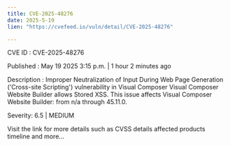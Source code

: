 ```yaml
---
title: CVE-2025-48276
date: 2025-5-19
lien: "https://cvefeed.io/vuln/detail/CVE-2025-48276"

---
```


CVE ID : CVE-2025-48276

Published :  May 19
2025
3:15 p.m. | 1 hour
2 minutes ago

Description : Improper Neutralization of Input During Web Page Generation ('Cross-site Scripting') vulnerability in Visual Composer Visual Composer Website Builder allows Stored XSS. This issue affects Visual Composer Website Builder: from n/a through 45.11.0.

Severity: 6.5 | MEDIUM

Visit the link for more details
such as CVSS details
affected products
timeline
and more...
